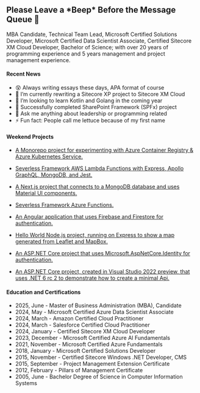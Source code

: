 ## Please Leave a \*Beep\* Before the Message Queue 👋 

MBA Candidate, Technical Team Lead, Microsoft Certified Solutions Developer, Microsoft Certified Data Scientist Associate, Certified Sitecore XM Cloud Developer, Bachelor of Science; with over 20 years of programming experience and 5 years management and project management experience.

#### Recent News

- 😵 Always writing essays these days, APA format of course
- 🔭 I’m currently rewriting a Sitecore XP project to Sitecore XM Cloud
- 👯 I’m looking to learn Kotlin and Golang in the coming year
- 🌱 Successfully completed SharePoint Framework (SPFx) project
- 💬 Ask me anything about leadership or programming related
- ⚡ Fun fact: People call me lettuce because of my first name

#### Weekend Projects

- [A Monorepo project for experimenting with Azure Container Registry & Azure Kubernetes Service.](https://github.com/romayneeastmond/monorepo-microservices-demo)

- [Severless Framework AWS Lambda Functions with Express, Apollo GraphQL, MongoDB, and Jest.](https://github.com/romayneeastmond/serverless-aws-lambda-express-mongodb/)
 
- [A Next.js project that connects to a MongoDB database and uses Material UI components.](https://github.com/romayneeastmond/mongodb-react-nextjs-mui-demo/)

- [Severless Framework Azure Functions.](https://github.com/romayneeastmond/serverless-azure-function-nodejs-heartbeat/)

- [An Angular application that uses Firebase and Firestore for authentication.](https://github.com/romayneeastmond/angular-firebase-authentication)

- [Hello World Node.js project, running on Express to show a map generated from Leaflet and MapBox.](https://github.com/romayneeastmond/helloworld-leaflet-mapbox-express-nodejs-demo/)

- [An ASP.NET Core project that uses Microsoft.AspNetCore.Identity for authentication.](https://github.com/romayneeastmond/application-core-identity)

- [An ASP.NET Core project, created in Visual Studio 2022 preview, that uses .NET 6 rc 2 to demonstrate how to create a minimal Api.](https://github.com/romayneeastmond/application-net6preview-minimal-api)


#### Education and Certifications

- 2025, June - Master of Business Administration (MBA), Candidate
- 2024, May - Microsoft Certified Azure Data Scientist Associate
- 2024, March - Amazon Certified Cloud Practitioner
- 2024, March - Salesforce Certified Cloud Practitioner
- 2024, January - Certified Sitecore XM Cloud Developer
- 2023, December - Microsoft Certified Azure AI Fundamentals
- 2021, November - Microsoft Certified Azure Fundamentals
- 2018, January - Microsoft Certified Solutions Developer
- 2015, November - Certified Sitecore Windows .NET Developer, CMS
- 2015, September - Project Management Extension Certificate
- 2012, February - Pillars of Management Certificate 
- 2005, June - Bachelor Degree of Science in Computer Information Systems
 
